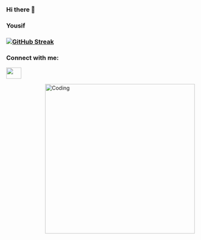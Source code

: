 ### Hi there 👋
### Yousif

### [![GitHub Streak](http://github-readme-streak-stats.herokuapp.com?user=Yousifnaim&theme=dark)](https://git.io/streak-stats)
<h3 align="left">Connect with me:</h3>
<p align="left">
<a href="your link" target="blank"><img align="center" src="https://www.linkedin.com/in/yousif-naim-424641179/" alt="" height="30" width="40" /></a>
</p>

<img align="right" alt="Coding" width="400" src="https://blog.testproject.io/wp-content/uploads/2020/10/8-10-C.jpg">

